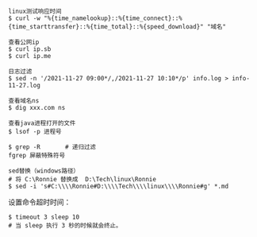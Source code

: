 ```shell
linux测试响应时间
$ curl -w "%{time_namelookup}::%{time_connect}::%{time_starttransfer}::%{time_total}::%{speed_download}" "域名"
```
```shell
查看公网ip
$ curl ip.sb
$ curl ip.me
```
```shell
日志过滤
$ sed -n '/2021-11-27 09:00*/,/2021-11-27 10:10*/p' info.log > info-11-27.log
```
```shell
查看域名ns
$ dig xxx.com ns
```
```shell
查看java进程打开的文件
$ lsof -p 进程号
```
```shell
$ grep -R       # 递归过滤
fgrep 屏蔽特殊符号
```

```shell
sed替换（windows路径）
# 将 C:\Ronnie 替换成  D:\Tech\linux\Ronnie
$ sed -i 's#C:\\\\Ronnie#D:\\\\Tech\\\\linux\\\\Ronnie#g' *.md
```

设置命令超时时间：

```shell
$ timeout 3 sleep 10
# 当 sleep 执行 3 秒的时候就会终止。
```

